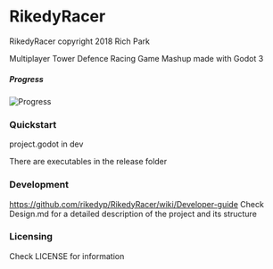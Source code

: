 # RikedyRacer
RikedyRacer copyright 2018 Rich Park

Multiplayer Tower Defence Racing Game Mashup
  made with Godot 3

##### Progress
![Progress](http://progressed.io/bar/24)   

### Quickstart

project.godot in dev

There are executables in the release folder

### Development
https://github.com/rikedyp/RikedyRacer/wiki/Developer-guide
Check Design.md for a detailed description of the project and its structure

### Licensing
Check LICENSE for information